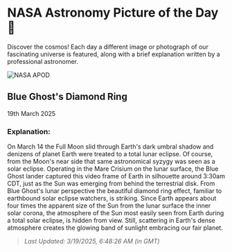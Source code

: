 
  # NASA Astronomy Picture of the Day 🌌

  Discover the cosmos! Each day a different image or photograph of our fascinating universe is featured, along with a brief explanation written by a professional astronomer.

![NASA APOD](https://apod.nasa.gov/apod/image/2503/eclipse-shot-from-blue-ghost-mission-1.jpg)

## Blue Ghost's Diamond Ring

19th March 2025

### Explanation: 

On March 14 the Full Moon slid through Earth's dark umbral shadow and denizens of planet Earth were treated to a total lunar eclipse. Of course, from the Moon's near side that same astronomical syzygy was seen as a solar eclipse. Operating in the Mare Crisium on the lunar surface, the Blue Ghost lander captured this video frame of Earth in silhouette around 3:30am CDT, just as the Sun was emerging from behind the terrestrial disk. From Blue Ghost's lunar perspective the beautiful diamond ring effect, familiar to earthbound solar eclipse watchers, is striking. Since Earth appears about four times the apparent size of the Sun from the lunar surface the inner solar corona, the atmosphere of the Sun most easily seen from Earth during a total solar eclipse, is hidden from view. Still, scattering in Earth's dense atmosphere creates the glowing band of sunlight embracing our fair planet.

> _Last Updated: 3/19/2025, 6:48:26 AM (in GMT)_
